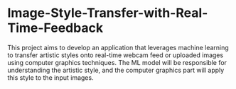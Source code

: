 # Image-Style-Transfer-with-Real-Time-Feedback
This project aims to develop an application that leverages machine learning to transfer artistic styles onto real-time webcam feed or uploaded images using computer graphics techniques. The ML model will be responsible for understanding the artistic style, and the computer graphics part will apply this style to the input images.
